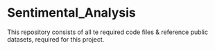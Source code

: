 # Sentimental_Analysis
This repository consists of all te required code files &amp; reference public datasets, required for this project.
